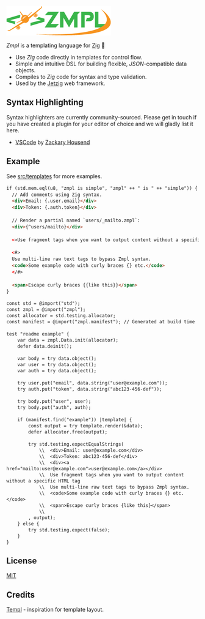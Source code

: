 ![Zmpl logo](public/zmpl.png)

_Zmpl_ is a templating language for [Zig](https://ziglang.org/) :lizard:

* Use _Zig_ code directly in templates for control flow.
* Simple and intuitive DSL for building flexible, _JSON_-compatible data objects.
* Compiles to _Zig_ code for syntax and type validation.
* Used by the [Jetzig](https://github.com/bobf/jetzig) web framework.

## Syntax Highlighting

Syntax highlighters are currently community-sourced. Please get in touch if you have created a plugin for your editor of choice and we will gladly list it here.

* [VSCode](https://github.com/z1fire/zmpl-syntax-highlighting-vscode) by [Zackary Housend](https://github.com/z1fire)

## Example

See [src/templates](src/templates) for more examples.

```html
if (std.mem.eql(u8, "zmpl is simple", "zmpl" ++ " is " ++ "simple")) {
  // Add comments using Zig syntax.
  <div>Email: {.user.email}</div>
  <div>Token: {.auth.token}</div>

  // Render a partial named `users/_mailto.zmpl`:
  <div>{^users/mailto}</div>

  <>Use fragment tags when you want to output content without a specific HTML tag</>

  <#>
  Use multi-line raw text tags to bypass Zmpl syntax.
  <code>Some example code with curly braces {} etc.</code>
  </#>

  <span>Escape curly braces {{like this}}</span>
}
```

```zig
const std = @import("std");
const zmpl = @import("zmpl");
const allocator = std.testing.allocator;
const manifest = @import("zmpl.manifest"); // Generated at build time

test "readme example" {
    var data = zmpl.Data.init(allocator);
    defer data.deinit();

    var body = try data.object();
    var user = try data.object();
    var auth = try data.object();

    try user.put("email", data.string("user@example.com"));
    try auth.put("token", data.string("abc123-456-def"));

    try body.put("user", user);
    try body.put("auth", auth);

    if (manifest.find("example")) |template| {
        const output = try template.render(&data);
        defer allocator.free(output);

        try std.testing.expectEqualStrings(
            \\  <div>Email: user@example.com</div>
            \\  <div>Token: abc123-456-def</div>
            \\  <div><a href="mailto:user@example.com">user@example.com</a></div>
            \\  Use fragment tags when you want to output content without a specific HTML tag
            \\  Use multi-line raw text tags to bypass Zmpl syntax.
            \\  <code>Some example code with curly braces {} etc.</code>
            \\  <span>Escape curly braces {like this}</span>
            \\
        , output);
    } else {
        try std.testing.expect(false);
    }
}
```

## License

[MIT](LICENSE)

## Credits

[Templ](https://github.com/a-h/templ) - inspiration for template layout.
